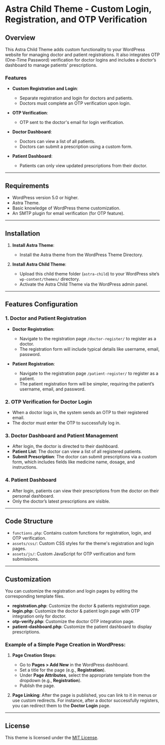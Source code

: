 # Astra Child Theme - Custom Login, Registration, and OTP Verification

## Overview

This Astra Child Theme adds custom functionality to your WordPress website for managing doctor and patient registrations. It also integrates OTP (One-Time Password) verification for doctor logins and includes a doctor’s dashboard to manage patients' prescriptions.

### Features

- **Custom Registration and Login**:
  - Separate registration and login for doctors and patients.
  - Doctors must complete an OTP verification upon login.
  
- **OTP Verification**:
  - OTP sent to the doctor's email for login verification.
  
- **Doctor Dashboard**:
  - Doctors can view a list of all patients.
  - Doctors can submit a prescription using a custom form.

- **Patient Dashboard**:
  - Patients can only view updated prescriptions from their doctor.

---

## Requirements

- WordPress version 5.0 or higher.
- Astra Theme.
- Basic knowledge of WordPress theme customization.
- An SMTP plugin for email verification (for OTP feature).

---

## Installation

1. **Install Astra Theme**:
   - Install the Astra theme from the WordPress Theme Directory.

2. **Install Astra Child Theme**:
   - Upload this child theme folder (`astra-child`) to your WordPress site’s `wp-content/themes/` directory.
   - Activate the Astra Child Theme via the WordPress admin panel.

---

## Features Configuration

### 1. **Doctor and Patient Registration**

- **Doctor Registration**:
  - Navigate to the registration page `/doctor-register/` to register as a doctor.
  - The registration form will include typical details like username, email, password.
  
- **Patient Registration**:
  - Navigate to the registration page `/patient-register/` to register as a patient.
  - The patient registration form will be simpler, requiring the patient’s username, email, and password.

### 2. **OTP Verification for Doctor Login**

- When a doctor logs in, the system sends an OTP to their registered email.
- The doctor must enter the OTP to successfully log in.

### 3. **Doctor Dashboard and Patient Management**

- After login, the doctor is directed to their dashboard.
- **Patient List**: The doctor can view a list of all registered patients.
- **Submit Prescription**: The doctor can submit prescriptions via a custom form, which includes fields like medicine name, dosage, and instructions.

### 4. **Patient Dashboard**

- After login, patients can view their prescriptions from the doctor on their personal dashboard.
- Only the doctor’s latest prescriptions are visible.

---

## Code Structure

- `functions.php`: Contains custom functions for registration, login, and OTP verification.
- `assets/css/`: Custom CSS styles for the theme's registration and login pages.
- `assets/js/`: Custom JavaScript for OTP verification and form submissions.

---

## Customization

You can customize the registration and login pages by editing the corresponding template files.

- **registration.php**: Customize the doctor & patients registration page.
- **login.php**: Customize the doctor & patient login page with OTP integration only for doctor.
- **otp-verify.php**: Customize the doctor OTP integration page.
- **patient-dashboard.php**: Customize the patient dashboard to display prescriptions.


### Example of a Simple Page Creation in WordPress:

1. **Page Creation Steps**:
   - Go to **Pages > Add New** in the WordPress dashboard.
   - Set a title for the page (e.g., **Registration**).
   - Under **Page Attributes**, select the appropriate template from the dropdown (e.g., **Registration**).
   - Publish the page.

2. **Page Linking**:
   After the page is published, you can link to it in menus or use custom redirects. For instance, after a doctor successfully registers, you can redirect them to the **Doctor Login** page.


---

## License

This theme is licensed under the [MIT License](LICENSE).

